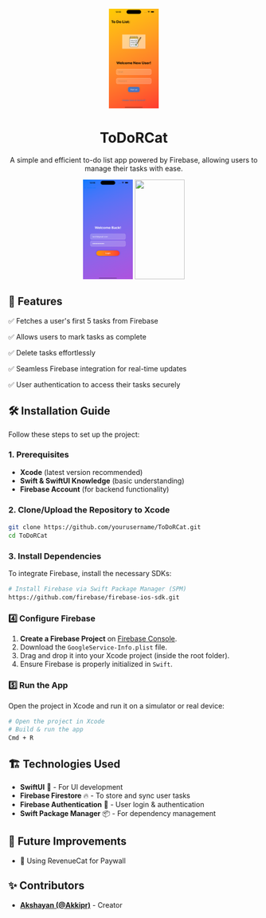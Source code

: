 <p align="center">
  <img src="ToDoRCat/Assets.xcassets/homescreen.png" width="100px" height="200px"/>
</p>

<div align="center">
  <h1>ToDoRCat</h1>
  <p>A simple and efficient to-do list app powered by Firebase, allowing users to manage their tasks with ease.</p>
</div>

<p align="center">
  <img src="ToDoRCat/Assets.xcassets/welcomeback.png" width="100" height="200px"/>
  <img src="ToDoRCat/Assets.xcassets/todo" width="100px" height="200px"/>
</p>

## 🚀 Features

✅ Fetches a user's first 5 tasks from Firebase

✅ Allows users to mark tasks as complete 

✅ Delete tasks effortlessly 

✅ Seamless Firebase integration for real-time updates

✅ User authentication to access their tasks securely

## 🛠 Installation Guide

Follow these steps to set up the project:

### 1. Prerequisites
- **Xcode** (latest version recommended)
- **Swift & SwiftUI Knowledge** (basic understanding)
- **Firebase Account** (for backend functionality)

### 2. Clone/Upload the Repository to Xcode
```bash
git clone https://github.com/yourusername/ToDoRCat.git
cd ToDoRCat
```

### 3. Install Dependencies
To integrate Firebase, install the necessary SDKs:
```bash
# Install Firebase via Swift Package Manager (SPM)
https://github.com/firebase/firebase-ios-sdk.git
```

### 4️⃣ Configure Firebase
1. **Create a Firebase Project** on [Firebase Console](https://console.firebase.google.com/).
2. Download the `GoogleService-Info.plist` file.
3. Drag and drop it into your Xcode project (inside the root folder).
4. Ensure Firebase is properly initialized in `Swift`.

### 5️⃣ Run the App
Open the project in Xcode and run it on a simulator or real device:
```bash
# Open the project in Xcode
# Build & run the app
Cmd + R
```

## 🏗️ Technologies Used
- **SwiftUI** 🎨 - For UI development
- **Firebase Firestore** 🔥 - To store and sync user tasks
- **Firebase Authentication** 🔑 - User login & authentication
- **Swift Package Manager** 📦 - For dependency management

## 📌 Future Improvements
- 🔹 Using RevenueCat for Paywall

## ✨ Contributors
- **[Akshayan (@Akkipr)](https://github.com/Akkipr)** - Creator
